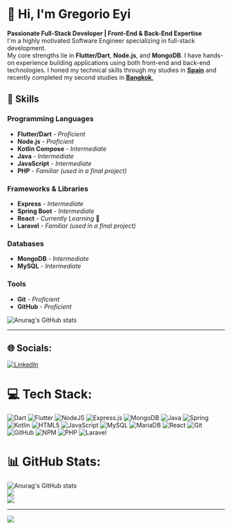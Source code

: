 # 👋 Hi, I'm Gregorio Eyi

**Passionate Full-Stack Developer | Front-End & Back-End Expertise** <br>
I'm a highly motivated Software Engineer specializing in full-stack development. <br>
My core strengths lie in **Flutter/Dart**, **Node.js**, and **MongoDB**.
I have hands-on experience building applications using both front-end and back-end technologies.
I honed my technical skills through my studies in [**Spain**](https://centronelson.org/) and recently completed my second studies in [**Bangkok**.](https://www.stamford.edu/) <br>


## 🚀 Skills

### Programming Languages
* **Flutter/Dart** - *Proficient*
* **Node.js** - *Proficient*
* **Kotlin Compose** - *Intermediate*
* **Java** - *Intermediate*
* **JavaScript** - *Intermediate*
* **PHP** - *Familiar (used in a final project)*

### Frameworks & Libraries
* **Express** - *Intermediate*
* **Spring Boot** - *Intermediate*
* **React** - *Currently Learning* 🌱
* **Laravel** - *Familiar (used in a final project)*

### Databases
* **MongoDB** - *Intermediate*
* **MySQL** - *Intermediate*

### Tools
* **Git** - *Proficient*
* **GitHub** - *Proficient*

<!-- ### Stats -->
![Anurag's GitHub stats](https://github-readme-stats.vercel.app/api?username=GregorioEyiProjects&show_icons=true&theme=dracula)

---

## 🌐 Socials:
[![LinkedIn](https://img.shields.io/badge/LinkedIn-%230077B5.svg?logo=linkedin&logoColor=white)](https://linkedin.com/in/www.linkedin.com/in/gregorio-eyi-ipico-ngui-973301192) 

# 💻 Tech Stack:
![Dart](https://img.shields.io/badge/dart-%230175C2.svg?style=for-the-badge&logo=dart&logoColor=white) ![Flutter](https://img.shields.io/badge/Flutter-%2302569B.svg?style=for-the-badge&logo=Flutter&logoColor=white) ![NodeJS](https://img.shields.io/badge/node.js-6DA55F?style=for-the-badge&logo=node.js&logoColor=white) ![Express.js](https://img.shields.io/badge/express.js-%23404d59.svg?style=for-the-badge&logo=express&logoColor=%2361DAFB) ![MongoDB](https://img.shields.io/badge/MongoDB-%234ea94b.svg?style=for-the-badge&logo=mongodb&logoColor=white) ![Java](https://img.shields.io/badge/java-%23ED8B00.svg?style=for-the-badge&logo=openjdk&logoColor=white) ![Spring](https://img.shields.io/badge/spring-%236DB33F.svg?style=for-the-badge&logo=spring&logoColor=white) ![Kotlin](https://img.shields.io/badge/kotlin-%237F52FF.svg?style=for-the-badge&logo=kotlin&logoColor=white) ![HTML5](https://img.shields.io/badge/html5-%23E34F26.svg?style=for-the-badge&logo=html5&logoColor=white) ![JavaScript](https://img.shields.io/badge/javascript-%23323330.svg?style=for-the-badge&logo=javascript&logoColor=%23F7DF1E) ![MySQL](https://img.shields.io/badge/mysql-4479A1.svg?style=for-the-badge&logo=mysql&logoColor=white) ![MariaDB](https://img.shields.io/badge/MariaDB-003545?style=for-the-badge&logo=mariadb&logoColor=white) ![React](https://img.shields.io/badge/react-%2320232a.svg?style=for-the-badge&logo=react&logoColor=%2361DAFB) ![Git](https://img.shields.io/badge/git-%23F05033.svg?style=for-the-badge&logo=git&logoColor=white) ![GitHub](https://img.shields.io/badge/github-%23121011.svg?style=for-the-badge&logo=github&logoColor=white) ![NPM](https://img.shields.io/badge/NPM-%23CB3837.svg?style=for-the-badge&logo=npm&logoColor=white) ![PHP](https://img.shields.io/badge/php-%23777BB4.svg?style=for-the-badge&logo=php&logoColor=white) ![Laravel](https://img.shields.io/badge/laravel-%23FF2D20.svg?style=for-the-badge&logo=laravel&logoColor=white) 
# 📊 GitHub Stats:
![Anurag's GitHub stats](https://github-readme-stats.vercel.app/api?username=GregorioEyiProjects&show_icons=true&theme=dracula)<br/>
![](https://nirzak-streak-stats.vercel.app/?user=GregorioEyiProjects&theme=dark&hide_border=false)<br/>
![](https://github-readme-stats.vercel.app/api/top-langs/?username=GregorioEyiProjects&theme=dark&hide_border=false&include_all_commits=false&count_private=false&layout=compact)

---
[![](https://visitcount.itsvg.in/api?id=GregorioEyiProjects&icon=0&color=0)](https://visitcount.itsvg.in)

<!-- Proudly created with GPRM ( https://gprm.itsvg.in ) -->

<!-- *Feel free to connect or explore my repositories!* -->
